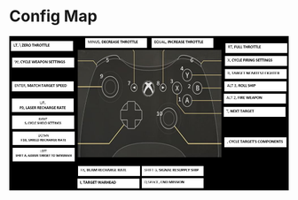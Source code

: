 # Config Map
![XBox 360 Controller Mappings](./XBox_360_Controller_Mappings.jpg "XBox 360 Controller Mappings")